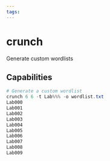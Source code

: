 ```yaml
---
tags:
---
```

# crunch

Generate custom wordlists

## Capabilities

```powershell
# Generate a custom wordlist
crunch 6 6 -t Lab%%% -o wordlist.txt
Lab000
Lab001
Lab002
Lab003
Lab004
Lab005
Lab006
Lab007
Lab008
Lab009
```
